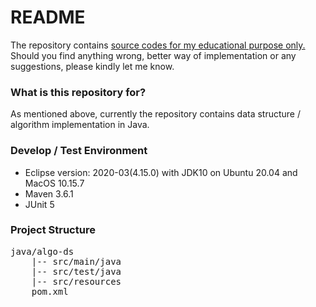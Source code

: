 # README #

The repository contains <ins>source codes for my educational purpose only.</ins> Should you find anything wrong, better way of implementation or any suggestions, please kindly let me know.


### What is this repository for? ###

As mentioned above, currently the repository contains data structure / algorithm implementation in Java.

### Develop / Test Environment ###

* Eclipse version: 2020-03(4.15.0) with JDK10 on Ubuntu 20.04 and MacOS 10.15.7
* Maven 3.6.1
* JUnit 5

### Project Structure ###


<pre>
java/algo-ds
	|-- src/main/java
	|-- src/test/java  
	|-- src/resources     
	pom.xml               
</pre>

